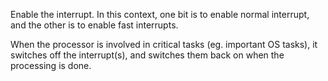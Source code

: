 Enable the interrupt. In this context, one bit is to enable normal interrupt, and the other is to enable fast interrupts.

When the processor is involved in critical tasks (eg. important OS tasks), it switches off the interrupt(s), and switches them back on when the processing is done.